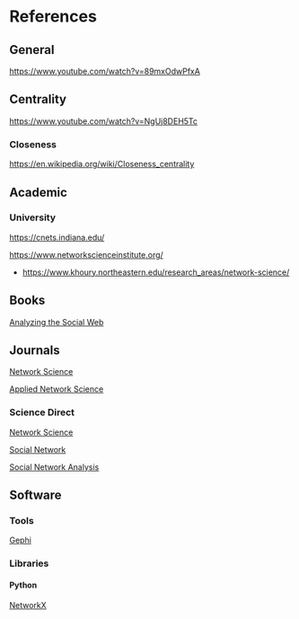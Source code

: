 # References

## General

https://www.youtube.com/watch?v=89mxOdwPfxA


## Centrality

https://www.youtube.com/watch?v=NgUj8DEH5Tc

### Closeness

https://en.wikipedia.org/wiki/Closeness_centrality


## Academic

### University

https://cnets.indiana.edu/

https://www.networkscienceinstitute.org/

- https://www.khoury.northeastern.edu/research_areas/network-science/


## Books

[Analyzing the Social Web](https://www.oreilly.com/library/view/analyzing-the-social/9780124055315/)

## Journals

[Network Science](https://www.cambridge.org/core/journals/network-science)

[Applied Network Science](https://appliednetsci.springeropen.com/articles)

### Science Direct

[Network Science](https://www.sciencedirect.com/topics/computer-science/network-science)

[Social Network](https://www.sciencedirect.com/topics/computer-science/social-network)

[Social Network Analysis](https://www.sciencedirect.com/topics/computer-science/social-network-analysis)

## Software

### Tools

[Gephi]()

### Libraries

#### Python

[NetworkX]()
